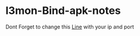# l3mon-Bind-apk-notes

Dont Forget to change this <a href="https://github.com/swagkarna/l3mon-Bind-apk-notes/blob/02414ac3cc5a5ac9045ef9e1fca4c8b3427fb5fe/etechd/l3mon/IOSocket.smali#L77">Line</a>
with your ip and port 


